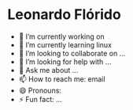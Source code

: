 # Leonardo Flórido

- 🔭 I’m currently working on 
- 🌱 I’m currently learning linux
- 👯 I’m looking to collaborate on ...
- 🤔 I’m looking for help with ...
- 💬 Ask me about ...
- 📫 How to reach me: email
- 😄 Pronouns: 
- ⚡ Fun fact: ...
